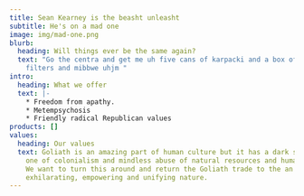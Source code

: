 ```yaml
---
title: Sean Kearney is the beasht unleasht
subtitle: He's on a mad one
image: img/mad-one.png
blurb:
  heading: Will things ever be the same again?
  text: "Go the centra and get me uh five cans of karpacki and a box of ultra slim
    filters and mibbwe uhjm "
intro:
  heading: What we offer
  text: |-
    * Freedom from apathy. 
    * Metempsychosis
    * Friendly radical Republican values
products: []
values:
  heading: Our values
  text: Goliath is an amazing part of human culture but it has a dark side too –
    one of colonialism and mindless abuse of natural resources and human lives.
    We want to turn this around and return the Goliath trade to the an
    exhilarating, empowering and unifying nature.
---
```

